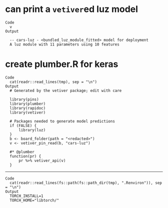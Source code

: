 # can print a `vetiver`ed luz model

    Code
      v
    Output
      
      -- cars-luz - <bundled_luz_module_fitted> model for deployment 
      A luz module with 11 parameters using 10 features

# create plumber.R for keras

    Code
      cat(readr::read_lines(tmp), sep = "\n")
    Output
      # Generated by the vetiver package; edit with care
      
      library(pins)
      library(plumber)
      library(rapidoc)
      library(vetiver)
      
      # Packages needed to generate model predictions
      if (FALSE) {
          library(luz)
      }
      b <- board_folder(path = "<redacted>")
      v <- vetiver_pin_read(b, "cars-luz")
      
      #* @plumber
      function(pr) {
          pr %>% vetiver_api(v)
      }

---

    Code
      cat(readr::read_lines(fs::path(fs::path_dir(tmp), ".Renviron")), sep = "\n")
    Output
      TORCH_INSTALL=1
      TORCH_HOME="libtorch/"

